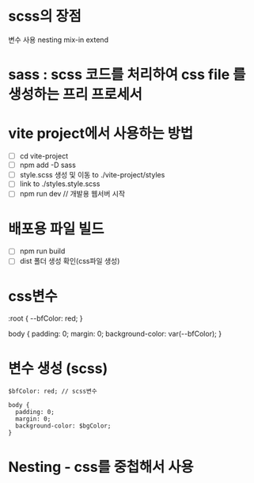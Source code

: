 # scss의 장점

변수 사용
nesting
mix-in
extend

# sass : scss 코드를 처리하여 css file 를 생성하는 프리 프로세서

# vite project에서 사용하는 방법

- [ ] cd vite-project
- [ ] npm add -D sass
- [ ] style.scss 생성 및 이동 to ./vite-project/styles
- [ ] link to ./styles.style.scss
- [ ] npm run dev // 개발용 웹서버 시작

# 배포용 파일 빌드

- [ ] npm run build
- [ ] dist 폴더 생성 확인(css파일 생성)

# css변수

:root {
--bfColor: red;
}

body {
padding: 0;
margin: 0;
background-color: var(--bfColor);
}

# 변수 생성 (scss)

```
$bfColor: red; // scss변수

body {
  padding: 0;
  margin: 0;
  background-color: $bgColor;
}
```

# Nesting - css를 중첩해서 사용
